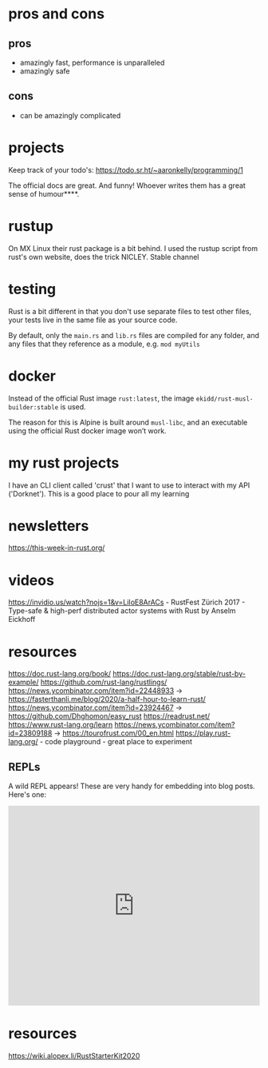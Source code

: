 # pros and cons

## pros

- amazingly fast, performance is unparalleled
- amazingly safe

## cons

- can be amazingly complicated

# projects
Keep track of your todo's: https://todo.sr.ht/~aaronkelly/programming/1

The official docs are great. And funny! Whoever writes them has a great sense of humour****.

# rustup
On MX Linux their rust package is a bit behind. I used the rustup script from rust's own website, does the trick NICLEY. Stable channel

# testing
Rust is a bit different in that you don't use separate files to test other files, your tests live in the same file as your source code.

By default, only the `main.rs` and `lib.rs` files are compiled for any folder, and any files that they reference as a module, e.g. `mod myUtils`

# docker
Instead of the official Rust image `rust:latest`, the image `ekidd/rust-musl-builder:stable` is used.

The reason for this is Alpine is built around `musl-libc`, and an executable using the official Rust docker image won’t work.

# my rust projects 
I have an CLI client called 'crust' that I want to use to interact with my API ('Dorknet').  This is a good place to pour all my learning

# newsletters
https://this-week-in-rust.org/

# videos
https://invidio.us/watch?nojs=1&v=LiIoE8ArACs -  RustFest Zürich 2017 - Type-safe & high-perf distributed actor systems with Rust by Anselm Eickhoff 

# resources
https://doc.rust-lang.org/book/
https://doc.rust-lang.org/stable/rust-by-example/
https://github.com/rust-lang/rustlings/
https://news.ycombinator.com/item?id=22448933 -> https://fasterthanli.me/blog/2020/a-half-hour-to-learn-rust/
https://news.ycombinator.com/item?id=23924467 -> https://github.com/Dhghomon/easy_rust
https://readrust.net/
https://www.rust-lang.org/learn
https://news.ycombinator.com/item?id=23809188 -> https://tourofrust.com/00_en.html
https://play.rust-lang.org/ - code playground - great place to experiment

## REPLs

A wild REPL appears! These are very handy for embedding into blog posts. Here's one:

<iframe height="400px" width="100%" src="https://repl.it/@aaronpkelly/DramaticHighPatch?lite=true" scrolling="no" frameborder="no" allowtransparency="true" allowfullscreen="true" sandbox="allow-forms allow-pointer-lock allow-popups allow-same-origin allow-scripts allow-modals"></iframe>

# resources
https://wiki.alopex.li/RustStarterKit2020